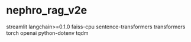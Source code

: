 # nephro_rag_v2e

streamlit
langchain>=0.1.0
faiss-cpu
sentence-transformers
transformers
torch
openai
python-dotenv
tqdm
